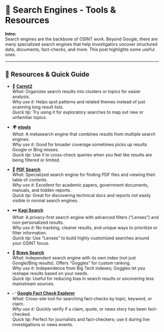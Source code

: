 # 🔎 Search Engines - Tools & Resources 

**Intro:**  
Search engines are the backbone of OSINT work. Beyond Google, there are many specialized search engines that help investigators uncover structured data, documents, fact-checks, and more. This post highlights some useful ones.

---

## 🔗 Resources & Quick Guide

- 🧩 **[Carrot2](https://search.carrot2.org/#/search/web)**  
  *What:* Organizes search results into clusters or topics for easier analysis.  
  *Why use it:* Helps spot patterns and related themes instead of just scanning long result lists.  
  *Quick tip:* Try using it for exploratory searches to map out new or unfamiliar topics.

- 🌍 **[etools](https://www.etools.ch/)**  
  *What:* A metasearch engine that combines results from multiple search engines.  
  *Why use it:* Good for broader coverage sometimes picks up results Google or Bing misses.  
  *Quick tip:* Use it to cross-check queries when you feel like results are being filtered or limited.

- 📑 **[PDF Search](https://www.pdfsearch.io/)**  
  *What:* Specialized search engine for finding PDF files and viewing their table of contents.  
  *Why use it:* Excellent for academic papers, government documents, manuals, and hidden reports.  
  *Quick tip:* Great for discovering technical docs and reports not easily visible in normal search engines.

- 🕶️ **[Kagi Search](https://kagi.com/)**  
  *What:* A privacy-first search engine with advanced filters (“Lenses”) and non-personalized results.  
  *Why use it:* No tracking, cleaner results, and unique ways to prioritize or filter information.  
  *Quick tip:* Use “Lenses” to build highly customized searches around your OSINT focus.

- 🦁 **[Brave Search](https://search.brave.com/)**  
  *What:* Independent search engine with its own index (not just Google/Bing results). Offers “Goggles” for custom ranking.  
  *Why use it:* Independence from Big Tech indexes; Goggles let you reshape results based on your needs.  
  *Quick tip:* Useful for reducing bias in search results or uncovering less mainstream sources.

- ✅ **[Google Fact Check Explorer](https://toolbox.google.com/factcheck/explorer)**  
  *What:* Cross-site tool for searching fact-checks by topic, keyword, or claim.  
  *Why use it:* Quickly verify if a claim, quote, or news story has been fact-checked.  
  *Quick tip:* Perfect for journalists and fact-checkers; use it during live investigations or news events.
